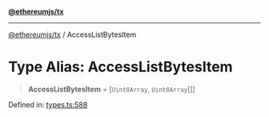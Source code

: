 [**@ethereumjs/tx**](../README.md)

***

[@ethereumjs/tx](../README.md) / AccessListBytesItem

# Type Alias: AccessListBytesItem

> **AccessListBytesItem** = \[`Uint8Array`, `Uint8Array`[]\]

Defined in: [types.ts:588](https://github.com/ethereumjs/ethereumjs-monorepo/blob/master/packages/tx/src/types.ts#L588)
